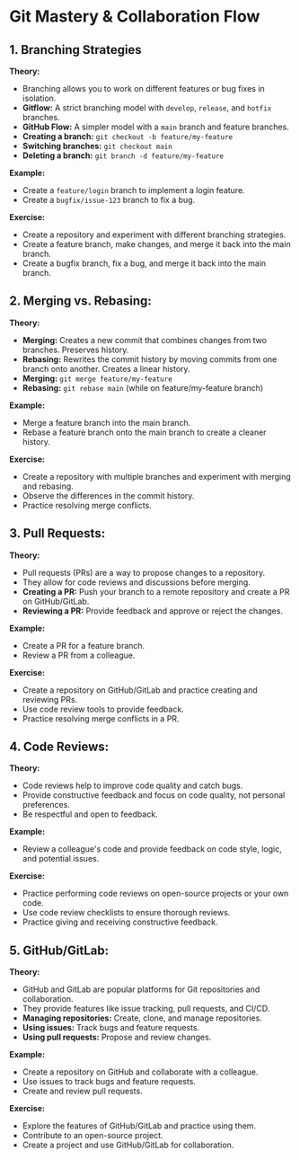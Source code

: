 # Git Mastery & Collaboration Flow

## 1. Branching Strategies

**Theory:**

- Branching allows you to work on different features or bug fixes in isolation.
- **Gitflow:** A strict branching model with `develop`, `release`, and `hotfix` branches.
- **GitHub Flow:** A simpler model with a `main` branch and feature branches.
- **Creating a branch:** `git checkout -b feature/my-feature`
- **Switching branches:** `git checkout main`
- **Deleting a branch:** `git branch -d feature/my-feature`

**Example:**

- Create a `feature/login` branch to implement a login feature.
- Create a `bugfix/issue-123` branch to fix a bug.

**Exercise:**

- Create a repository and experiment with different branching strategies.
- Create a feature branch, make changes, and merge it back into the main branch.
- Create a bugfix branch, fix a bug, and merge it back into the main branch.

## 2. Merging vs. Rebasing:

**Theory:**

- **Merging:** Creates a new commit that combines changes from two branches. Preserves history.
- **Rebasing:** Rewrites the commit history by moving commits from one branch onto another. Creates a linear history.
- **Merging:** `git merge feature/my-feature`
- **Rebasing:** `git rebase main` (while on feature/my-feature branch)

**Example:**

- Merge a feature branch into the main branch.
- Rebase a feature branch onto the main branch to create a cleaner history.

**Exercise:**

- Create a repository with multiple branches and experiment with merging and rebasing.
- Observe the differences in the commit history.
- Practice resolving merge conflicts.

## 3. Pull Requests:

**Theory:**

- Pull requests (PRs) are a way to propose changes to a repository.
- They allow for code reviews and discussions before merging.
- **Creating a PR:** Push your branch to a remote repository and create a PR on GitHub/GitLab.
- **Reviewing a PR:** Provide feedback and approve or reject the changes.

**Example:**

- Create a PR for a feature branch.
- Review a PR from a colleague.

**Exercise:**

- Create a repository on GitHub/GitLab and practice creating and reviewing PRs.
- Use code review tools to provide feedback.
- Practice resolving merge conflicts in a PR.

## 4. Code Reviews:

**Theory:**

- Code reviews help to improve code quality and catch bugs.
- Provide constructive feedback and focus on code quality, not personal preferences.
- Be respectful and open to feedback.

**Example:**

- Review a colleague's code and provide feedback on code style, logic, and potential issues.

**Exercise:**

- Practice performing code reviews on open-source projects or your own code.
- Use code review checklists to ensure thorough reviews.
- Practice giving and receiving constructive feedback.

## 5. GitHub/GitLab:

**Theory:**

- GitHub and GitLab are popular platforms for Git repositories and collaboration.
- They provide features like issue tracking, pull requests, and CI/CD.
- **Managing repositories:** Create, clone, and manage repositories.
- **Using issues:** Track bugs and feature requests.
- **Using pull requests:** Propose and review changes.

**Example:**

- Create a repository on GitHub and collaborate with a colleague.
- Use issues to track bugs and feature requests.
- Create and review pull requests.

**Exercise:**

- Explore the features of GitHub/GitLab and practice using them.
- Contribute to an open-source project.
- Create a project and use GitHub/GitLab for collaboration.
